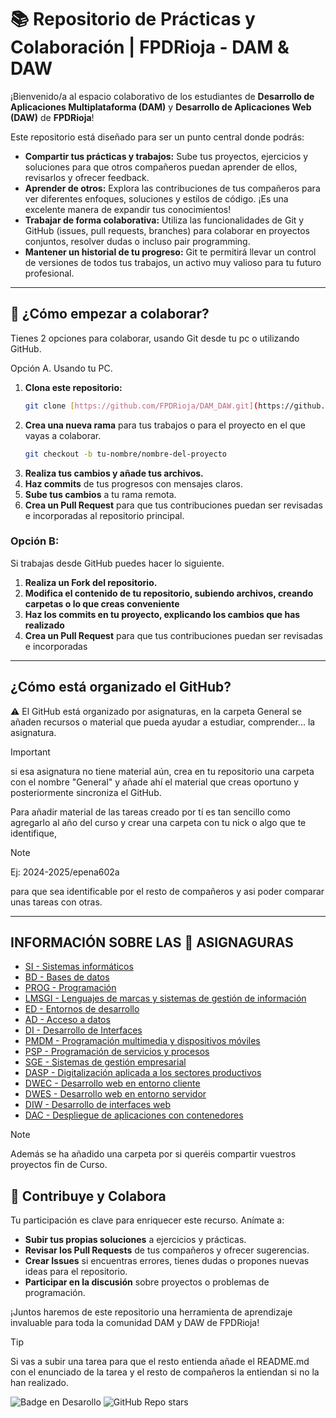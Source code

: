# 📚 Repositorio de Prácticas y Colaboración | FPDRioja - DAM & DAW

¡Bienvenido/a al espacio colaborativo de los estudiantes de **Desarrollo de Aplicaciones Multiplataforma (DAM)** y **Desarrollo de Aplicaciones Web (DAW)** de **FPDRioja**!

Este repositorio está diseñado para ser un punto central donde podrás:

* **Compartir tus prácticas y trabajos:** Sube tus proyectos, ejercicios y soluciones para que otros compañeros puedan aprender de ellos, revisarlos y ofrecer feedback.
* **Aprender de otros:** Explora las contribuciones de tus compañeros para ver diferentes enfoques, soluciones y estilos de código. ¡Es una excelente manera de expandir tus conocimientos!
* **Trabajar de forma colaborativa:** Utiliza las funcionalidades de Git y GitHub (issues, pull requests, branches) para colaborar en proyectos conjuntos, resolver dudas o incluso pair programming.
* **Mantener un historial de tu progreso:** Git te permitirá llevar un control de versiones de todos tus trabajos, un activo muy valioso para tu futuro profesional.

---

## 🚀 ¿Cómo empezar a colaborar?

Tienes 2 opciones para colaborar, usando Git desde tu pc o utilizando GitHub.

Opción A. Usando tu PC.
1.  **Clona este repositorio:**
    ```bash
    git clone [https://github.com/FPDRioja/DAM_DAW.git](https://github.com/FPDRioja/DAM_DAW.git)
    ```
2.  **Crea una nueva rama** para tus trabajos o para el proyecto en el que vayas a colaborar.
    ```bash
    git checkout -b tu-nombre/nombre-del-proyecto
    ```
3.  **Realiza tus cambios y añade tus archivos.**
4.  **Haz commits** de tus progresos con mensajes claros.
5.  **Sube tus cambios** a tu rama remota.
6.  **Crea un Pull Request** para que tus contribuciones puedan ser revisadas e incorporadas al repositorio principal.

### Opción B:

Si trabajas desde GitHub puedes hacer lo siguiente.
1. **Realiza un Fork del repositorio.**
2. **Modifica el contenido de tu repositorio, subiendo archivos, creando carpetas o lo que creas conveniente**
3. **Haz los commits en tu proyecto, explicando los cambios que has realizado**
4. **Crea un Pull Request** para que tus contribuciones puedan ser revisadas e incorporadas

---

## ¿Cómo está organizado el GitHub?

⚠️ El GitHub está organizado por asignaturas, en la carpeta General se añaden recursos o material que pueda ayudar a estudiar, comprender... la asignatura.

> [!IMPORTANT]
> si esa asignatura no tiene material aún, crea en tu repositorio una carpeta con el nombre "General" y añade ahí el material que creas oportuno y posteriormente sincroniza el GitHub.

Para añadir material de las tareas creado por tí es tan sencillo como agregarlo al año del curso y crear una carpeta con tu nick o algo que te identifique, 

> [!NOTE]
> Ej: 2024-2025/epena602a

para que sea identificable por el resto de compañeros y asi poder comparar unas tareas con otras.

---



## INFORMACIÓN SOBRE LAS 📂 ASIGNAGURAS 

- [SI - Sistemas informáticos](./Asignaturas/SI/README.md)
- [BD - Bases de datos](./Asignaturas/BD/README.md)
- [PROG - Programación](./Asignaturas/PROG/README.md)
- [LMSGI - Lenguajes de marcas y sistemas de gestión de información](./Asignaturas/LMSGI/README.md)
- [ED - Entornos de desarrollo](./Asignaturas/ED/README.md)
- [AD - Acceso a datos](./Asignaturas/AD/README.md)
- [DI - Desarrollo de Interfaces](./Asignaturas/DI/README.md)
- [PMDM - Programación multimedia y dispositivos móviles](./Asignaturas/PMDM/README.md)
- [PSP - Programación de servicios y procesos](./Asignaturas/PSP/README.md)
- [SGE - Sistemas de gestión empresarial](./Asignaturas/SGE/README.md)
- [DASP - Digitalización aplicada a los sectores productivos](./Asignaturas/DASP/README.md)
- [DWEC - Desarrollo web en entorno cliente](./Asignaturas/DWEC/README.md)
- [DWES - Desarrollo web en entorno servidor](./Asignaturas/DWES/README.md)
- [DIW - Desarrollo de interfaces web](./Asignaturas/DIW/README.md)
- [DAC - Despliegue de aplicaciones con contenedores](./Asignaturas/DAC/README.md)

> [!NOTE]
> Además se ha añadido una carpeta por si queréis compartir vuestros proyectos fin de Curso.



## 🤝 Contribuye y Colabora

Tu participación es clave para enriquecer este recurso. Anímate a:

* **Subir tus propias soluciones** a ejercicios y prácticas.
* **Revisar los Pull Requests** de tus compañeros y ofrecer sugerencias.
* **Crear Issues** si encuentras errores, tienes dudas o propones nuevas ideas para el repositorio.
* **Participar en la discusión** sobre proyectos o problemas de programación.

¡Juntos haremos de este repositorio una herramienta de aprendizaje invaluable para toda la comunidad DAM y DAW de FPDRioja!


> [!TIP]
> Si vas a subir una tarea para que el resto entienda añade el README.md con el enunciado de la tarea y el resto de compañeros la entiendan si no la han realizado.

![Badge en Desarollo](https://img.shields.io/badge/STATUS-EN%20DESAROLLO-green) ![GitHub Repo stars](https://img.shields.io/github/stars/FPDRioja/DAM_DAW?style=social)




